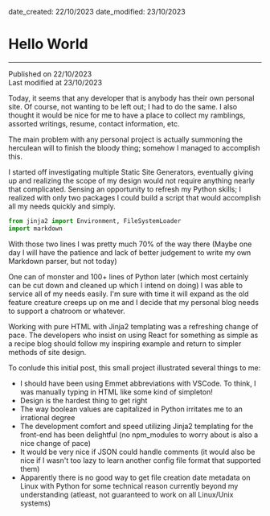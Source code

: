 date_created: 22/10/2023
date_modified: 23/10/2023

# Hello World

---

Published on 22/10/2023<br/>
Last modified at 23/10/2023

Today, it seems that any developer that is anybody has their own personal site. Of course, not wanting to be left out; I had to do the same. I also thought it would be nice for me to have a place to collect my ramblings, assorted writings, resume, contact information, etc.

The main problem with any personal project is actually summoning the herculean will to finish the bloody thing; somehow I managed to accomplish this.

I started off investigating multiple Static Site Generators, eventually giving up and realizing the scope of my design would not require anything nearly that complicated. Sensing an opportunity to refresh my Python skills; I realized with only two packages I could build a script that would accomplish all my needs quickly and simply.

```python
from jinja2 import Environment, FileSystemLoader
import markdown
```

With those two lines I was pretty much 70% of the way there (Maybe one day I will have the patience and lack of better judgement to write my own Markdown parser, but not today)

One can of monster and 100+ lines of Python later (which most certainly can be cut down and cleaned up which I intend on doing) I was able to service all of my needs easily. I'm sure with time it will expand as the old feature creature creeps up on me and I decide that my personal blog needs to support a chatroom or whatever.

Working with pure HTML with Jinja2 templating was a refreshing change of pace. The developers who insist on using React for something as simple as a recipe blog should follow my inspiring example and return to simpler methods of site design.

To conlude this initial post, this small project illustrated several things to me:

- I should have been using Emmet abbreviations with VSCode. To think, I was manually typing in HTML like some kind of simpleton!
- Design is the hardest thing to get right
- The way boolean values are capitalized in Python irritates me to an irrational degree
- The development comfort and speed utilizing Jinja2 templating for the front-end has been delightful (no npm_modules to worry about is also a nice change of pace)
- It would be very nice if JSON could handle comments (it would also be nice if I wasn't too lazy to learn another config file format that supported them)
- Apparently there is no good way to get file creation date metadata on Linux with Python for some technical reason currently beyond my understanding (atleast, not guaranteed to work on all Linux/Unix systems)
